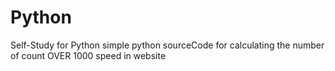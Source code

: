 # Python
Self-Study for Python
simple python sourceCode for calculating the number of count OVER 1000 speed in website

